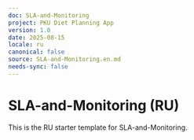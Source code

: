 ```yaml
---
doc: SLA-and-Monitoring
project: PKU Diet Planning App
version: 1.0
date: 2025-08-15
locale: ru
canonical: false
source: SLA-and-Monitoring.en.md
needs-sync: false
---
```


# SLA-and-Monitoring (RU)

This is the RU starter template for SLA-and-Monitoring.
